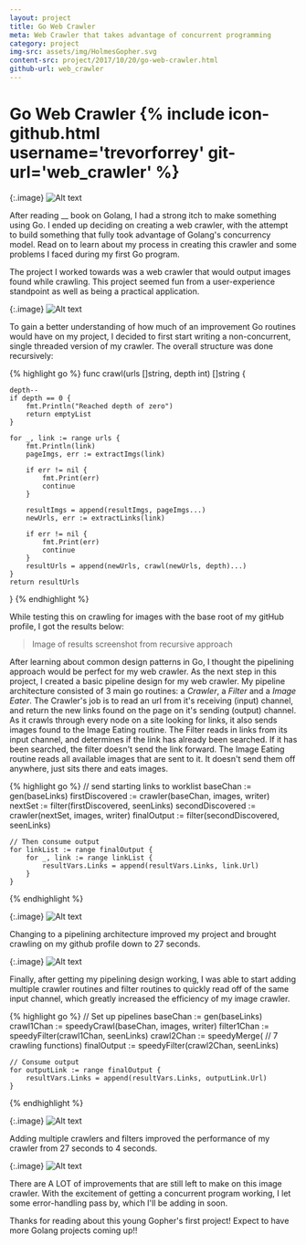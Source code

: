 ```yaml
---
layout: project
title: Go Web Crawler
meta: Web Crawler that takes advantage of concurrent programming
category: project
img-src: assets/img/HolmesGopher.svg
content-src: project/2017/10/20/go-web-crawler.html
github-url: web_crawler
---
```


# Go Web Crawler {% include icon-github.html username='trevorforrey' git-url='web_crawler' %}

{:.image}
![Alt text](assets/img/ReadingGopher.svg "My Title")

After reading __ book on Golang, I had a strong itch to make something using Go.
I ended up deciding on creating a web crawler, with the attempt to build something
that fully took advantage of Golang's concurrency model. Read on to learn about
my process in creating this crawler and some problems I faced during my first Go
program.

The project I worked towards was a web crawler that would output images found
while crawling. This project seemed fun from a user-experience standpoint as well
as being a practical application.

{:.image}
![Alt text](assets/img/HolmesGopher.svg "My Title")

To gain a better understanding of how much of an improvement Go routines would have
on my project, I decided to first start writing a non-concurrent, single threaded
version of my crawler. The overall structure was done recursively:

{% highlight go %}
func crawl(urls []string, depth int) []string {

	depth--
	if depth == 0 {
		fmt.Println("Reached depth of zero")
		return emptyList
	}

	for _, link := range urls {
		fmt.Println(link)
		pageImgs, err := extractImgs(link)

		if err != nil {
			fmt.Print(err)
			continue
		}

		resultImgs = append(resultImgs, pageImgs...)
		newUrls, err := extractLinks(link)

		if err != nil {
			fmt.Print(err)
			continue
		}
		resultUrls = append(newUrls, crawl(newUrls, depth)...)
	}
	return resultUrls
}
{% endhighlight %}

While testing this on crawling for images with the base root of my gitHub profile,
I got the results below:

>Image of results screenshot from recursive approach

After learning about common design patterns in Go, I thought the pipelining approach
would be perfect for my web crawler. As the next step in this project, I created
a basic pipeline design for my web crawler. My pipeline architecture consisted of
3 main go routines: a _Crawler_, a _Filter_ and a _Image Eater_. The Crawler's job
is to read an url from it's receiving (input) channel, and return the new links found
on the page on it's sending (output) channel. As it crawls through every node on a site
looking for links, it also sends images found to the Image Eating routine. The Filter
reads in links from its input channel, and determines if the link has already been searched.
If it has been searched, the filter doesn't send the link forward. The Image Eating routine
reads all available images that are sent to it. It doesn't send them off anywhere, just sits
there and eats images.

{% highlight go %}
// send starting links to worklist
	baseChan := gen(baseLinks)
	firstDiscovered := crawler(baseChan, images, writer)
	nextSet := filter(firstDiscovered, seenLinks)
	secondDiscovered := crawler(nextSet, images, writer)
	finalOutput := filter(secondDiscovered, seenLinks)

	// Then consume output
	for linkList := range finalOutput {
		for _, link := range linkList {
			resultVars.Links = append(resultVars.Links, link.Url)
		}
	}
{% endhighlight %}

{:.image}
![Alt text](assets/img/AsyncOneWorker.svg "My Title")

Changing to a pipelining architecture improved my project and brought crawling on
my github profile down to 27 seconds.

{:.image}
![Alt text](assets/img/Async-MultCrawlers.png "My Title")

Finally, after getting my pipelining design working, I was able to start adding
multiple crawler routines and filter routines to quickly read off of the same input
channel, which greatly increased the efficiency of my image crawler.

{% highlight go %}
// Set up pipelines
	baseChan := gen(baseLinks)
	crawl1Chan := speedyCrawl(baseChan, images, writer)
	filter1Chan := speedyFilter(crawl1Chan, seenLinks)
	crawl2Chan := speedyMerge( // 7 crawling functions)
	finalOutput := speedyFilter(crawl2Chan, seenLinks)

	// Consume output
	for outputLink := range finalOutput {
		resultVars.Links = append(resultVars.Links, outputLink.Url)
	}
{% endhighlight %}

{:.image}
![Alt text](assets/img/AsynchMultWorkers.svg "My Title")

Adding multiple crawlers and filters improved the performance of my crawler from
27 seconds to 4 seconds.

{:.image}
![Alt text](assets/img/Async-OneCrawler.png "My Title")

There are A LOT of improvements that are still left to make on this image crawler.
With the excitement of getting a concurrent program working, I let some error-handling
pass by, which I'll be adding in soon.

Thanks for reading about this young Gopher's first project! Expect to have more
Golang projects coming up!!
